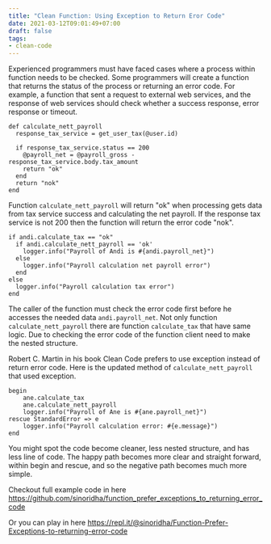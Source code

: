 ```yaml
---
title: "Clean Function: Using Exception to Return Eror Code"
date: 2021-03-12T09:01:49+07:00
draft: false
tags:
- clean-code
---
```


Experienced programmers must have faced cases where a process within function needs to be checked.
Some programmers will create a function that returns the status of the process or returning an error code.
For example, a function that sent a request to external web services, and the response of web services should
check whether a success response, error response or timeout.

```
def calculate_nett_payroll
  response_tax_service = get_user_tax(@user.id)

  if response_tax_service.status == 200
    @payroll_net = @payroll_gross - response_tax_service.body.tax_amount
    return "ok"
  end
  return "nok"
end
```


Function `calculate_nett_payroll` will return "ok" when processing gets data from tax service success and calculating the
net payroll. If the response tax service is not 200 then the function will return the error code "nok".

```
if andi.calculate_tax == "ok"
  if andi.calculate_nett_payroll == 'ok'
    logger.info("Payroll of Andi is #{andi.payroll_net}")
  else
    logger.info("Payroll calculation net payroll error")
  end
else
  logger.info("Payroll calculation tax error")
end
```

The caller of the function must check the error code first before he accesses the needed data `andi.payroll_net`.
Not only function `calculate_nett_payroll` there are function `calculate_tax` that have same logic. Due to checking
the error code of the function client need to make the nested structure.

Robert C. Martin in his book Clean Code prefers to use exception instead of return error code. Here is the updated
method of `calculate_nett_payroll` that used exception.

```
begin
    ane.calculate_tax
    ane.calculate_nett_payroll
    logger.info("Payroll of Ane is #{ane.payroll_net}")
rescue StandardError => e
    logger.info("Payroll calculation error: #{e.message}")
end
```

You might spot the code become cleaner, less nested structure, and has less line of code. The happy path becomes more
clear and straight forward, within begin and rescue, and so the negative path becomes much more simple.

Checkout full example code in here https://github.com/sinoridha/function_prefer_exceptions_to_returning_error_code

Or you can play in here https://repl.it/@sinoridha/Function-Prefer-Exceptions-to-returning-error-code